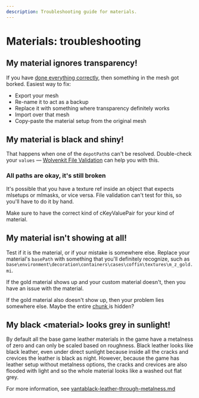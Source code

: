 ```yaml
---
description: Troubleshooting guide for materials.
---
```


# Materials: troubleshooting

## My material ignores transparency!

If you have [done everything correctly](../../modding-guides/textures-and-luts/images-importing-editing-exporting.md), then something in the mesh got borked. Easiest way to fix:&#x20;

* Export your mesh
* Re-name it to act as a backup
* Replace it with something where transparency definitely works
* Import over that mesh
* Copy-paste the material setup from the original mesh

## My material is black and shiny!

That happens when one of the `depotPath`s can't be resolved. Double-check your `values` — [Wolvenkit File Validation](https://app.gitbook.com/s/-MP_ozZVx2gRZUPXkd4r/wolvenkit-app/file-validation) can help you with this.

### All paths are okay, it's still broken

It's possible that you have a texture ref inside an object that expects mlsetups or mlmasks, or vice versa. File validation can't test for this, so you'll have to do it by hand.&#x20;

Make sure to have the correct kind of cKeyValuePair for your kind of material.

## My material isn't showing at all!

Test if it is the material, or if your mistake is somewhere else. Replace your material's `basePath` with something that you'll definitely recognize, such as `base\environment\decoration\containers\cases\coffin\textures\m_z_gold.mi`.

If the gold material shows up and your custom material doesn't, then you have an issue with the material.

If the gold material also doesn't show up, then your problem lies somewhere else. Maybe the entire [chunk ](../files-and-what-they-do/file-formats/3d-objects-.mesh-files/submeshes-materials-and-chunks.md#chunkmasks-partially-hiding-meshes)is hidden?

## My black \<material> looks grey in sunlight!

By default all the base game leather materials in the game have a metalness of zero and can only be scaled based on roughness. Black leather looks like black leather, even under direct sunlight because inside all the cracks and crevices the leather is black as night. However, because the game has leather setup without metalness options, the cracks and crevices are also flooded with light and so the whole material looks like a washed out flat grey.

For more information, see [vantablack-leather-through-metalness.md](textures/vantablack-leather-through-metalness.md "mention")
